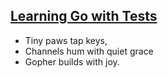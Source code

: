 ## [Learning Go with Tests](https://quii.gitbook.io/learn-go-with-tests)

- Tiny paws tap keys,
- Channels hum with quiet grace
- Gopher builds with joy.

